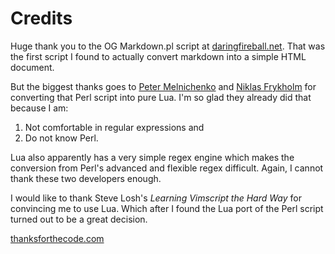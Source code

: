 # Credits 

Huge thank you to the OG Markdown.pl script at [daringfireball.net](https://daringfireball.net/projects/markdown). That was the first script I found to actually convert markdown into a simple HTML document.

But the biggest thanks goes to [Peter Melnichenko](https://github.com/mpeterv) and  [Niklas Frykholm](https://github.com/niklasfrykholm) for converting that Perl script into pure Lua. I'm so glad they already did that because I am:

1. Not comfortable in regular expressions and 
2. Do not know Perl.

Lua also apparently has a very simple regex engine which makes the conversion from Perl's advanced and flexible regex difficult. Again, I cannot thank these two developers enough.

I would like to thank Steve Losh's _Learning Vimscript the Hard Way_ for convincing me to use Lua. Which after I found the Lua port of the Perl script turned out to be a great decision.

[thanksforthecode.com](https://thanksforthecode.com)
